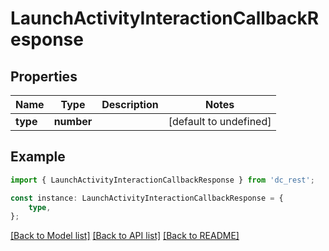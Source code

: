 # LaunchActivityInteractionCallbackResponse


## Properties

Name | Type | Description | Notes
------------ | ------------- | ------------- | -------------
**type** | **number** |  | [default to undefined]

## Example

```typescript
import { LaunchActivityInteractionCallbackResponse } from 'dc_rest';

const instance: LaunchActivityInteractionCallbackResponse = {
    type,
};
```

[[Back to Model list]](../README.md#documentation-for-models) [[Back to API list]](../README.md#documentation-for-api-endpoints) [[Back to README]](../README.md)
